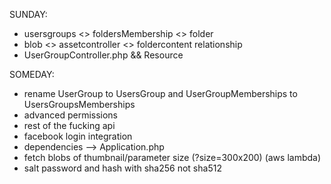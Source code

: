 SUNDAY:
* usersgroups <> foldersMembership <> folder
* blob <> assetcontroller <> foldercontent relationship
* UserGroupController.php && Resource

SOMEDAY:
* rename UserGroup to UsersGroup and UserGroupMemberships to UsersGroupsMemberships
* advanced permissions
* rest of the fucking api
* facebook login integration
* dependencies --> Application.php
* fetch blobs of thumbnail/parameter size (?size=300x200) (aws lambda)
* salt password and hash with sha256 not sha512